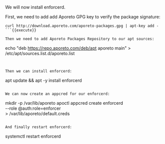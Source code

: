 We will now install enforcerd.

First, we need to add add Aporeto GPG key to verify the package signature:

```
curl http://download.aporeto.com/aporeto-packages.gpg | apt-key add -
```{{execute}}

Then we need to add Aporeto Packages Repository to our apt sources:

```
echo "deb https://repo.aporeto.com/deb/apt aporeto main" > /etc/apt/sources.list.d/aporeto.list
```{{execute}}


Then we can install enforcerd:

```
apt update && apt -y install enforcerd
```{{execute}}

We can now create an appcred for our enforcerd:

```
mkdir -p /var/lib/aporeto
apoctl appcred create enforcerd \
    --role @auth:role=enforcer \
    > /var/lib/aporeto/default.creds
```{{execute}}

And finally restart enforcerd:

```
systemctl restart enforcerd
```{{execute}}

